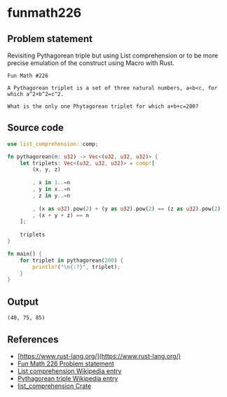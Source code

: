 # funmath226

## Problem statement

Revisiting Pythagorean triple but using List comprehension or to be more precise emulation of the construct using Macro with Rust.

```text
Fun Math #226

A Pythagorean triplet is a set of three natural numbers, a<b<c, for which a^2+b^2=c^2.

What is the only one Phytagorean triplet for which a+b+c=200?
```
## Source code

```rust
use list_comprehension::comp;

fn pythagorean(n: u32) -> Vec<(u32, u32, u32)> {
    let triplets: Vec<(u32, u32, u32)> = comp![
        (x, y, z)
        
        , x in 1..=n
        , y in x..=n
        , z in y..=n
        
        , (x as u32).pow(2) + (y as u32).pow(2) == (z as u32).pow(2)
        , (x + y + z) == n
    ];
    
    triplets
}

fn main() {
    for triplet in pythagorean(200) {
        println!("\n{:?}", triplet);
    }
}
```

## Output

```text
(40, 75, 85)
```

## References

  - [https://www.rust-lang.org/](https://www.rust-lang.org/)
  - [Fun Math 226 Problem statement](https://www.linkedin.com/feed/update/urn:li:activity:7206485712089600000?utm_source=share&utm_medium=member_desktop)
  - [List comprehension Wikipedia entry](https://en.wikipedia.org/wiki/List_comprehension)
  - [Pythagorean triple Wikipedia entry](https://en.wikipedia.org/wiki/Pythagorean_triple)
  - [list_comprehension Crate](https://crates.io/crates/list_comprehension)
